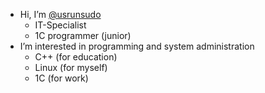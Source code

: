 - Hi, I’m [@usrunsudo](https://github.com/usrunsudo/usrunsudo)
    - IT-Specialist
    - 1C programmer (junior)
- I’m interested in programming and system administration
  - C++ (for education)
  - Linux (for myself)
  - 1С (for work)

<!---
usrunsudo/usrunsudo is a ✨ special ✨ repository because its `README.md` (this file) appears on your GitHub profile.
You can click the Preview link to take a look at your changes.

TEST 001
--->

